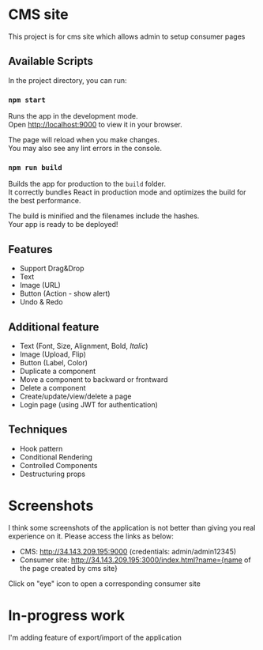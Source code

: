 # CMS site

This project is for cms site which allows admin to setup consumer pages

## Available Scripts

In the project directory, you can run:

### `npm start`

Runs the app in the development mode.\
Open [http://localhost:9000](http://localhost:9000) to view it in your browser.

The page will reload when you make changes.\
You may also see any lint errors in the console.

### `npm run build`

Builds the app for production to the `build` folder.\
It correctly bundles React in production mode and optimizes the build for the best performance.

The build is minified and the filenames include the hashes.\
Your app is ready to be deployed!

## Features
- Support Drag&Drop
- Text
- Image (URL)
- Button (Action - show alert)
- Undo & Redo


## Additional feature
- Text (Font, Size, Alignment, Bold, *Italic*)
- Image (Upload, Flip)
- Button (Label, Color)
- Duplicate a component
- Move a component to backward or frontward 
- Delete a component
- Create/update/view/delete a page
- Login page (using JWT for authentication)
## Techniques
- Hook pattern
- Conditional Rendering
- Controlled Components
- Destructuring props

# Screenshots
I think some screenshots of the application is not better than giving you real experience on it.
Please access the links as below:
- CMS: http://34.143.209.195:9000 (credentials: admin/admin12345)
- Consumer site: http://34.143.209.195:3000/index.html?name={name of the page created by cms site}

Click on "eye" icon to open a corresponding consumer site

# In-progress work
I'm adding feature of export/import of the application




